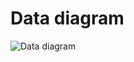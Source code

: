 # Data diagram

![Data diagram](http://www.plantuml.com/plantuml/proxy?fmt=svg&src=https://raw.githubusercontent.com/Volontaria/API-Volontaria/master/documentation/data_diagram.txt)